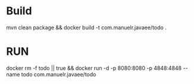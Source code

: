 # Build
mvn clean package && docker build -t com.manuelr.javaee/todo .

# RUN

docker rm -f todo || true && docker run -d -p 8080:8080 -p 4848:4848 --name todo com.manuelr.javaee/todo 